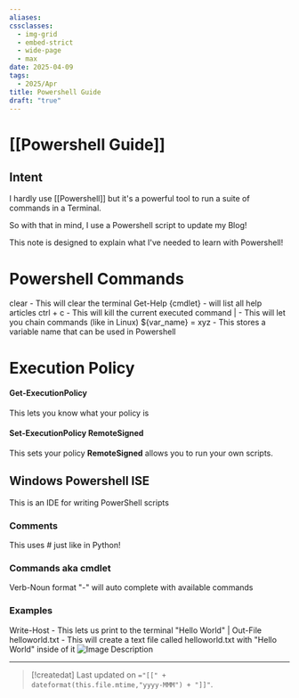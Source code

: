 ```yaml
---
aliases: 
cssclasses:
  - img-grid
  - embed-strict
  - wide-page
  - max
date: 2025-04-09
tags:
  - 2025/Apr
title: Powershell Guide
draft: "true"
---
```

# [[Powershell Guide]]

## Intent
I hardly use [[Powershell]] but it's a powerful tool to run a suite of commands in a Terminal.  

So with that in mind, I use a Powershell script to update my Blog!

This note is designed to explain what I've needed to learn with Powershell!

# Powershell Commands
clear - This will clear the terminal
Get-Help {cmdlet} - will list all help articles
ctrl + c - This will kill the current executed command
| - This will let you chain commands (like in Linux)
${var_name} = xyz - This stores a variable name that can be used in Powershell

# Execution Policy
#### Get-ExecutionPolicy    
This lets you know what your policy is

#### Set-ExecutionPolicy RemoteSigned  
This sets your policy **RemoteSigned** allows you to run your own scripts.

## Windows Powershell ISE
This is an IDE for writing PowerShell scripts
### Comments
This uses # just like in Python!
### Commands aka cmdlet
Verb-Noun format
"-" will auto complete with available commands
### Examples
Write-Host - This lets us print to the terminal 
"Hello World" | Out-File helloworld.txt - This will create a text file called helloworld.txt with "Hello World" inside of it
![Image Description](/images/Powershell%20Guide%201-1.png)



---
> [!createdat] Last updated on `="[[" + dateformat(this.file.mtime,"yyyy-MMM") + "]]"`.